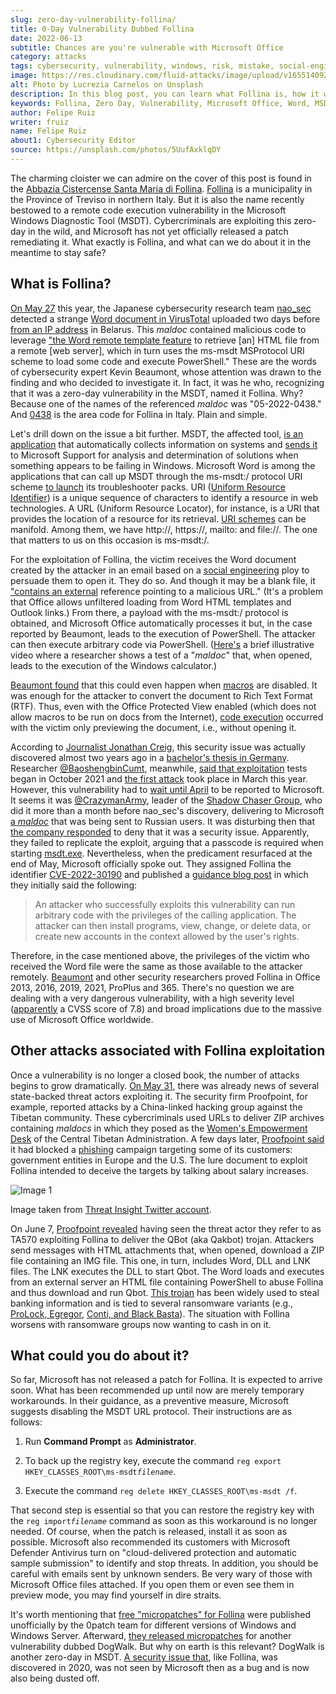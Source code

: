 ```yaml
---
slug: zero-day-vulnerability-follina/
title: 0-Day Vulnerability Dubbed Follina
date: 2022-06-13
subtitle: Chances are you're vulnerable with Microsoft Office
category: attacks
tags: cybersecurity, vulnerability, windows, risk, mistake, social-engineering
image: https://res.cloudinary.com/fluid-attacks/image/upload/v1655140929/blog/zero-day-vulnerability-follina/cover_follina.webp
alt: Photo by Lucrezia Carnelos on Unsplash
description: In this blog post, you can learn what Follina is, how it works, what cyberattacks are linked to it and what you can do as prevention measures.
keywords: Follina, Zero Day, Vulnerability, Microsoft Office, Word, MSDT, Windows, Ethical Hacking, Pentesting
author: Felipe Ruiz
writer: fruiz
name: Felipe Ruiz
about1: Cybersecurity Editor
source: https://unsplash.com/photos/5UufAxklqDY
---
```


The charming cloister we can admire
on the cover of this post
is found in the [Abbazia Cistercense Santa Maria di Follina](https://www.comune.follina.tv.it/home/Vivere/Abbazia-Cistercense.html).
[Follina](https://en.wikipedia.org/wiki/Follina)
is a municipality in the Province of Treviso in northern Italy.
But it is also the name
recently bestowed to a remote code execution vulnerability
in the Microsoft Windows Diagnostic Tool (MSDT).
Cybercriminals are exploiting this zero-day in the wild,
and Microsoft has not yet officially released a patch remediating it.
What exactly is Follina,
and what can we do about it in the meantime to stay safe?

## What is Follina?

[On May 27](https://twitter.com/nao_sec/status/1530196847679401984)
this year,
the Japanese cybersecurity research team [nao_sec](https://nao-sec.org/)
detected a strange [Word document in VirusTotal](https://www.virustotal.com/gui/file/4a24048f81afbe9fb62e7a6a49adbd1faf41f266b5f9feecdceb567aec096784/details)
uploaded two days before [from an IP address](https://www.zdnet.com/article/this-zero-day-windows-flaw-opens-a-backdoor-to-hackers-via-microsoft-word-heres-how-to-fix-it/)
in Belarus.
This *maldoc* contained malicious code
to leverage ["the Word remote template feature](https://doublepulsar.com/follina-a-microsoft-office-code-execution-vulnerability-1a47fce5629e)
to retrieve \[an\] HTML file from a remote \[web server\],
which in turn uses the ms-msdt MSProtocol URI scheme
to load some code and execute PowerShell."
These are the words of cybersecurity expert Kevin Beaumont,
whose attention was drawn to the finding
and who decided to investigate it.
In fact,
it was he who,
recognizing that it was a zero-day vulnerability in the MSDT,
named it Follina.
Why?
Because one of the names of the referenced *maldoc* was "05-2022-0438."
And [0438](https://www.tuttitalia.it/veneto/provincia-di-treviso/36-prefisso/)
is the area code for Follina in Italy.
Plain and simple.

Let's drill down on the issue a bit further.
MSDT,
the affected tool,
[is an application](https://www.kaspersky.com/blog/follina-cve-2022-30190-msdt/44461/)
that automatically collects information on systems
and [sends it](https://docs.microsoft.com/en-us/troubleshoot/sql/general/answers-questions-msdt)
to Microsoft Support for analysis
and determination of solutions
when something appears to be failing in Windows.
Microsoft Word is among the applications
that can call up MSDT through the ms-msdt:/ protocol URI scheme
[to launch](https://www.zdnet.com/article/this-zero-day-windows-flaw-opens-a-backdoor-to-hackers-via-microsoft-word-heres-how-to-fix-it/)
its troubleshooter packs.
URI ([Uniform Resource Identifier](https://en.wikipedia.org/wiki/Uniform_Resource_Identifier))
is a unique sequence of characters
to identify a resource in web technologies.
A URL (Uniform Resource Locator),
for instance,
is a URI that provides the location of a resource for its retrieval.
[URI schemes](https://benjamin-altpeter.de/doc/thesis-electron.pdf)
can be manifold.
Among them,
we have http://, https://, mailto: and file://.
The one that matters to us on this occasion is ms-msdt:/.

For the exploitation of Follina,
the victim receives the Word document created by the attacker
in an email based on a [social engineering](../social-engineering/) ploy
to persuade them to open it.
They do so.
And though it may be a blank file,
it ["contains an external](https://isc.sans.edu/forums/diary/New+Microsoft+Office+Attack+Vector+via+msmsdt+Protocol+Scheme+CVE202230190/28694)
reference pointing to a malicious URL."
(It's a problem
that Office allows unfiltered loading from Word HTML templates
and Outlook links.)
From there,
a payload with the ms-msdt:/ protocol is obtained,
and Microsoft Office automatically processes it but,
in the case reported by Beaumont,
leads to the execution of PowerShell.
The attacker can then execute arbitrary code via PowerShell.
([Here's](https://twitter.com/buffaloverflow/status/1530866518279565312)
a brief illustrative video
where a researcher shows a test of a "*maldoc*" that,
when opened,
leads to the execution of the Windows calculator.)

[Beaumont found](https://www.zdnet.com/article/this-zero-day-windows-flaw-opens-a-backdoor-to-hackers-via-microsoft-word-heres-how-to-fix-it/)
that this could even happen
when [macros](https://support.microsoft.com/en-us/office/create-or-run-a-macro-c6b99036-905c-49a6-818a-dfb98b7c3c9c)
are disabled.
It was enough for the attacker
to convert the document to Rich Text Format (RTF).
Thus,
even with the Office Protected View enabled
(which does not allow macros to be run on docs from the Internet),
[code execution](https://doublepulsar.com/follina-a-microsoft-office-code-execution-vulnerability-1a47fce5629e)
occurred with the victim only previewing the document,
i.e., without opening it.

According to [Journalist Jonathan Creig](https://therecord.media/microsoft-releases-guidance-for-office-zero-day-used-to-target-orgs-in-russia-india-tibet/),
this security issue was actually discovered almost two years ago
in a [bachelor's thesis in Germany](https://benjamin-altpeter.de/doc/thesis-electron.pdf).
Researcher [@BaoshengbinCumt](https://twitter.com/BaoshengbinCumt),
meanwhile,
[said that exploitation](https://twitter.com/BaoshengbinCumt/status/1531473162701258753)
tests began in October 2021
and [the first attack](https://twitter.com/BaoshengbinCumt/status/1531821860744478720)
took place in March this year.
However,
this vulnerability had to [wait until April](https://twitter.com/CrazymanArmy/status/1531117401181671430/photo/1)
to be reported to Microsoft.
It seems it was [@CrazymanArmy](https://twitter.com/CrazymanArmy),
leader of the [Shadow Chaser Group](https://twitter.com/ShadowChasing1),
who did it more than a month before nao_sec's discovery,
delivering to Microsoft [a *maldoc*](https://twitter.com/h2jazi/status/1513870903590936586)
that was being sent to Russian users.
It was disturbing then that
[the company responded](https://twitter.com/CrazymanArmy/status/1531184830171742209/photo/1)
to deny that it was a security issue.
Apparently,
they failed to replicate the exploit,
arguing that a passcode is required when starting [msdt.exe](https://www.file.net/process/msdt.exe.html).
Nevertheless,
when the predicament resurfaced at the end of May,
Microsoft officially spoke out.
They assigned Follina the identifier [CVE-2022-30190](https://msrc.microsoft.com/update-guide/vulnerability/CVE-2022-30190)
and published a [guidance blog post](https://msrc-blog.microsoft.com/2022/05/30/guidance-for-cve-2022-30190-microsoft-support-diagnostic-tool-vulnerability/)
in which they initially said the following:

> An attacker who successfully exploits this vulnerability
> can run arbitrary code with the privileges of the calling application.
> The attacker can then install programs,
> view, change, or delete data,
> or create new accounts in the context allowed by the user's rights.

Therefore,
in the case mentioned above,
the privileges of the victim
who received the Word file
were the same as those available to the attacker remotely.
[Beaumont](https://doublepulsar.com/follina-a-microsoft-office-code-execution-vulnerability-1a47fce5629e)
and other security researchers proved Follina in Office 2013,
2016, 2019, 2021, ProPlus and 365.
There's no question we are dealing with a very dangerous vulnerability,
with a high severity level
([apparently](https://thehackernews.com/2022/06/researchers-warn-of-unpatched-dogwalk.html)
a CVSS score of 7.8)
and broad implications
due to the massive use of Microsoft Office worldwide.

## Other attacks associated with Follina exploitation

Once a vulnerability is no longer a closed book,
the number of attacks begins to grow dramatically.
[On May 31](https://therecord.media/microsoft-releases-guidance-for-office-zero-day-used-to-target-orgs-in-russia-india-tibet/),
there was already news of several state-backed threat actors exploiting it.
The security firm Proofpoint,
for example,
reported attacks by a China-linked hacking group
against the Tibetan community.
These cybercriminals used URLs to deliver ZIP archives containing *maldocs*
in which they posed as the [Women's Empowerment Desk](https://www.facebook.com/womenempowermentdesk/)
of the Central Tibetan Administration.
A few days later,
[Proofpoint said](https://twitter.com/threatinsight/status/1532830739208732673)
it had blocked a [phishing](../phishing/) campaign
targeting some of its customers:
government entities in Europe and the U.S.
The lure document to exploit Follina intended to deceive the targets
by talking about salary increases.

<div class="imgblock">

![Image 1](https://res.cloudinary.com/fluid-attacks/image/upload/v1655141165/blog/zero-day-vulnerability-follina/follina_phishing.webp)

<div class="title">

Image taken from [Threat Insight Twitter account](https://twitter.com/threatinsight/status/1532830932511535104/photo/1).

</div>

</div>

On June 7,
[Proofpoint revealed](https://twitter.com/threatinsight/status/1534227444915482625)
having seen the threat actor
they refer to as TA570
exploiting Follina to deliver the QBot (aka Qakbot) trojan.
Attackers send messages with HTML attachments that,
when opened,
download a ZIP file containing an IMG file.
This one,
in turn,
includes Word, DLL and LNK files.
The LNK executes the DLL to start Qbot.
The Word loads and executes from an external server an HTML file
containing PowerShell to abuse Follina
and thus download and run Qbot.
[This trojan](https://therecord.media/hackers-using-follina-windows-zero-day-to-spread-qbot-malware/)
has been widely used to steal banking information
and is tied to several ransomware variants
(e.g., [ProLock, Egregor](https://www.proofpoint.com/us/blog/threat-insight/first-step-initial-access-leads-ransomware),
[Conti, and Black Basta](https://therecord.media/hackers-using-follina-windows-zero-day-to-spread-qbot-malware/)).
The situation with Follina worsens with ransomware groups
now wanting to cash in on it.

## What could you do about it?

So far,
Microsoft has not released a patch for Follina.
It is expected to arrive soon.
What has been recommended up until now are merely temporary workarounds.
In their guidance,
as a preventive measure,
Microsoft suggests disabling the MSDT URL protocol.
Their instructions are as follows:

1. Run **Command Prompt** as **Administrator**.

2. To back up the registry key,
   execute the command `reg export HKEY_CLASSES_ROOT\ms-msdt`*`filename`*.

3. Execute the command `reg delete HKEY_CLASSES_ROOT\ms-msdt /f`.

That second step is essential
so that you can restore the registry key
with the `reg import`*`filename`* command
as soon as this workaround is no longer needed.
Of course,
when the patch is released,
install it as soon as possible.
Microsoft also recommended its customers with Microsoft Defender Antivirus
turn on "cloud-delivered protection and automatic sample submission"
to identify and stop threats.
In addition,
you should be careful with emails sent by unknown senders.
Be very wary of those with Microsoft Office files attached.
If you open them or even see them in preview mode,
you may find yourself in dire straits.

It's worth mentioning that
[free "micropatches" for Follina](https://blog.0patch.com/2022/06/free-micropatches-for-follina-microsoft.html)
were published unofficially by the 0patch team
for different versions of Windows and Windows Server.
Afterward,
[they released micropatches](https://blog.0patch.com/2022/06/microsoft-diagnostic-tools-dogwalk.html)
for another vulnerability dubbed DogWalk.
But why on earth is this relevant?
DogWalk is another zero-day in MSDT.
[A security issue that](https://thehackernews.com/2022/06/researchers-warn-of-unpatched-dogwalk.html),
like Follina,
was discovered in 2020,
was not seen by Microsoft then as a bug
and is now also being dusted off.
